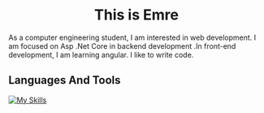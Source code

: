 <h1 align="center">This is Emre</h1>

<p>
  As a computer engineering student, I am interested in web development. I am focused on Asp .Net Core in backend development .In front-end development, I am learning angular. I like to write code.
</p>


<h2>Languages And Tools</h2>

[![My Skills](https://skillicons.dev/icons?i=c,java,javascript,cs,html,css,dotnet,visualstudio,vscode,postman,rabbitmq,postgresql,mongo)](https://skillicons.dev)



